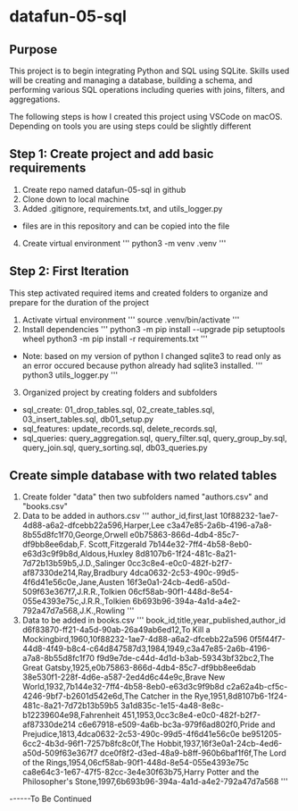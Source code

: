 # datafun-05-sql

## Purpose

This project is to begin integrating Python and SQL using SQLite.
Skills used will be creating and managing a database, building a schema, and performing various SQL operations including queries with joins, filters, and aggregations.

The following steps is how I created this project using VSCode on macOS. Depending on tools you are using steps could be slightly different

## Step 1: Create project and add basic requirements

1. Create repo named datafun-05-sql in github 
2. Clone down to local machine
3. Added .gitignore, requirements.txt, and utils_logger.py
- files are in this repository and can be copied into the file
4. Create virtual environment
'''
python3 -m venv .venv
'''

## Step 2: First Iteration
This step activated required items and created folders to organize and prepare for the duration of the project

1. Activate virtual environment
'''
source .venv/bin/activate
'''
2. Install dependencies
'''
python3 -m pip install --upgrade pip setuptools wheel
python3 -m pip install -r requirements.txt
'''
- Note: based on my version of python I changed sqlite3 to read only as an error occured because python already had sqlite3 installed.
'''
python3 utils_logger.py
'''
3. Organized project by creating folders and subfolders
- sql_create: 01_drop_tables.sql, 02_create_tables.sql, 03_insert_tables.sql, db01_setup.py
- sql_features: update_records.sql, delete_records.sql, 
- sql_queries: query_aggregation.sql, query_filter.sql, query_group_by.sql, query_join.sql, query_sorting.sql, db03_queries.py

## Create simple database with two related tables
1. Create folder "data" then two subfolders named "authors.csv" and "books.csv"
2. Data to be added in authors.csv
'''
author_id,first,last
10f88232-1ae7-4d88-a6a2-dfcebb22a596,Harper,Lee
c3a47e85-2a6b-4196-a7a8-8b55d8fc1f70,George,Orwell
e0b75863-866d-4db4-85c7-df9bb8ee6dab,F. Scott,Fitzgerald
7b144e32-7ff4-4b58-8eb0-e63d3c9f9b8d,Aldous,Huxley
8d8107b6-1f24-481c-8a21-7d72b13b59b5,J.D.,Salinger
0cc3c8e4-e0c0-482f-b2f7-af87330de214,Ray,Bradbury
4dca0632-2c53-490c-99d5-4f6d41e56c0e,Jane,Austen
16f3e0a1-24cb-4ed6-a50d-509f63e367f7,J.R.R.,Tolkien
06cf58ab-90f1-448d-8e54-055e4393e75c,J.R.R.,Tolkien
6b693b96-394a-4a1d-a4e2-792a47d7a568,J.K.,Rowling
'''
3. Data to be added in books.csv
'''
book_id,title,year_published,author_id
d6f83870-ff21-4a5d-90ab-26a49ab6ed12,To Kill a Mockingbird,1960,10f88232-1ae7-4d88-a6a2-dfcebb22a596
0f5f44f7-44d8-4f49-b8c4-c64d847587d3,1984,1949,c3a47e85-2a6b-4196-a7a8-8b55d8fc1f70
f9d9e7de-c44d-4d1d-b3ab-59343bf32bc2,The Great Gatsby,1925,e0b75863-866d-4db4-85c7-df9bb8ee6dab
38e530f1-228f-4d6e-a587-2ed4d6c44e9c,Brave New World,1932,7b144e32-7ff4-4b58-8eb0-e63d3c9f9b8d
c2a62a4b-cf5c-4246-9bf7-b2601d542e6d,The Catcher in the Rye,1951,8d8107b6-1f24-481c-8a21-7d72b13b59b5
3a1d835c-1e15-4a48-8e8c-b12239604e98,Fahrenheit 451,1953,0cc3c8e4-e0c0-482f-b2f7-af87330de214
c6e67918-e509-4a6b-bc3a-979f6ad802f0,Pride and Prejudice,1813,4dca0632-2c53-490c-99d5-4f6d41e56c0e
be951205-6cc2-4b3d-96f1-7257b8fc8c0f,The Hobbit,1937,16f3e0a1-24cb-4ed6-a50d-509f63e367f7
dce0f8f2-d3ed-48a9-b8ff-960b6baf1f6f,The Lord of the Rings,1954,06cf58ab-90f1-448d-8e54-055e4393e75c
ca8e64c3-1e67-47f5-82cc-3e4e30f63b75,Harry Potter and the Philosopher's Stone,1997,6b693b96-394a-4a1d-a4e2-792a47d7a568
'''

------To Be Continued